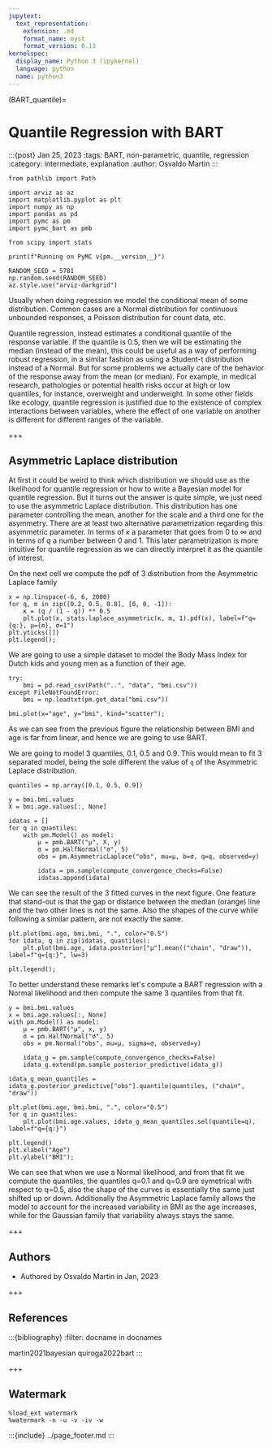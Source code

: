 ```yaml
---
jupytext:
  text_representation:
    extension: .md
    format_name: myst
    format_version: 0.13
kernelspec:
  display_name: Python 3 (ipykernel)
  language: python
  name: python3
---
```


(BART_quantile)=
# Quantile Regression with BART
:::{post} Jan 25, 2023
:tags: BART, non-parametric, quantile, regression 
:category: intermediate, explanation
:author: Osvaldo Martin
:::

```{code-cell} ipython3
from pathlib import Path

import arviz as az
import matplotlib.pyplot as plt
import numpy as np
import pandas as pd
import pymc as pm
import pymc_bart as pmb

from scipy import stats

print(f"Running on PyMC v{pm.__version__}")
```

```{code-cell} ipython3
RANDOM_SEED = 5781
np.random.seed(RANDOM_SEED)
az.style.use("arviz-darkgrid")
```

Usually when doing regression we model the conditional mean of some distribution. Common cases are a Normal distribution for continuous unbounded responses, a Poisson distribution for count data, etc.

Quantile regression, instead estimates a conditional quantile of the response variable. If the quantile is 0.5, then we will be estimating the median (instead of the mean), this could be useful as a way of performing robust regression, in a similar fashion as using a Student-t distribution instead of a Normal. But for some problems we actually care of the behavior of the response away from the mean (or median). For example, in medical research, pathologies or potential health risks occur at high or low quantiles, for instance, overweight and underweight. In some other fields like ecology, quantile regression is justified due to the existence of complex interactions between variables, where the effect of one variable on another is different for different ranges of the variable.

+++

## Asymmetric Laplace distribution

At first it could be weird to think which distribution we should use as the likelihood for quantile regression or how to write a Bayesian model for quantile regression. But it turns out the answer is quite simple, we just need to use the asymmetric Laplace distribution. This distribution has one parameter controlling the mean, another for the scale and a third one for the asymmetry. There are at least two alternative parametrization regarding this asymmetric parameter. In terms of $\kappa$ a parameter that goes from 0 to $\infty$ and in terms of $q$ a number between 0 and 1. This later parametrization is more intuitive for quantile regression as we can directly interpret it as the quantile of interest.

On the next cell we compute the pdf of 3 distribution from the Asymmetric Laplace family

```{code-cell} ipython3
x = np.linspace(-6, 6, 2000)
for q, m in zip([0.2, 0.5, 0.8], [0, 0, -1]):
    κ = (q / (1 - q)) ** 0.5
    plt.plot(x, stats.laplace_asymmetric(κ, m, 1).pdf(x), label=f"q={q:}, μ={m}, σ=1")
plt.yticks([])
plt.legend();
```

We are going to use a simple dataset to model the Body Mass Index for Dutch kids and young men as a function of their age.

```{code-cell} ipython3
try:
    bmi = pd.read_csv(Path("..", "data", "bmi.csv"))
except FileNotFoundError:
    bmi = np.loadtxt(pm.get_data("bmi.csv"))

bmi.plot(x="age", y="bmi", kind="scatter");
```

As we can see from the previous figure the relationship between BMI and age is far from linear, and hence we are going to use BART.

We are going to model 3 quantiles, 0.1, 0.5 and 0.9. This would mean to fit 3 separated model, being the sole different the value of `q` of the Asymmetric Laplace distribution.

```{code-cell} ipython3
quantiles = np.array([0.1, 0.5, 0.9])

y = bmi.bmi.values
X = bmi.age.values[:, None]
```

```{code-cell} ipython3
idatas = []
for q in quantiles:
    with pm.Model() as model:
        μ = pmb.BART("μ", X, y)
        σ = pm.HalfNormal("σ", 5)
        obs = pm.AsymmetricLaplace("obs", mu=μ, b=σ, q=q, observed=y)

        idata = pm.sample(compute_convergence_checks=False)
        idatas.append(idata)
```

We can see the result of the 3 fitted curves in the next figure. One feature that stand-out is that the gap or distance between the median (orange) line and the two other lines is not the same. Also the shapes of the curve while following a similar pattern, are not exactly the same.

```{code-cell} ipython3
plt.plot(bmi.age, bmi.bmi, ".", color="0.5")
for idata, q in zip(idatas, quantiles):
    plt.plot(bmi.age, idata.posterior["μ"].mean(("chain", "draw")), label=f"q={q:}", lw=3)

plt.legend();
```

 To better understand these remarks let's compute a BART regression with a Normal likelihood and then compute the same 3 quantiles from that fit. 

```{code-cell} ipython3
y = bmi.bmi.values
x = bmi.age.values[:, None]
with pm.Model() as model:
    μ = pmb.BART("μ", x, y)
    σ = pm.HalfNormal("σ", 5)
    obs = pm.Normal("obs", mu=μ, sigma=σ, observed=y)

    idata_g = pm.sample(compute_convergence_checks=False)
    idata_g.extend(pm.sample_posterior_predictive(idata_g))
```

```{code-cell} ipython3
idata_g_mean_quantiles = idata_g.posterior_predictive["obs"].quantile(quantiles, ("chain", "draw"))
```

```{code-cell} ipython3
plt.plot(bmi.age, bmi.bmi, ".", color="0.5")
for q in quantiles:
    plt.plot(bmi.age.values, idata_g_mean_quantiles.sel(quantile=q), label=f"q={q:}")

plt.legend()
plt.xlabel("Age")
plt.ylabel("BMI");
```

We can see that when we use a Normal likelihood, and from that fit we compute the quantiles, the quantiles  q=0.1 and q=0.9 are symetrical with respect to q=0.5, also the shape of the curves is essentially the same just shifted up or down. Additionally the Asymmetric Laplace family allows the model to account for the increased variability in BMI as the age increases, while for the Gaussian family that variability always stays the same.

+++

## Authors
* Authored by Osvaldo Martin in Jan, 2023

+++

## References

:::{bibliography}
:filter: docname in docnames

martin2021bayesian
quiroga2022bart
:::

+++

## Watermark

```{code-cell} ipython3
%load_ext watermark
%watermark -n -u -v -iv -w
```

:::{include} ../page_footer.md
:::
